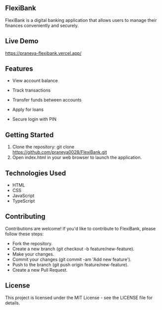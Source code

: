 ## FlexiBank

FlexiBank is a digital banking application that allows users to manage their finances conveniently and securely.

## Live Demo
https://praneya-flexibank.vercel.app/
## Features

* View account balance

* Track transactions

* Transfer funds between accounts

* Apply for loans

* Secure login with PIN

## Getting Started

1) Clone the repository: git clone https://github.com/praneya0028/FlexiBank.git
2) Open index.html in your web browser to launch the application.

## Technologies Used
* HTML
* CSS
* JavaScript
* TypeScript

## Contributing
Contributions are welcome! If you'd like to contribute to FlexiBank, please follow these steps:

* Fork the repository.
* Create a new branch (git checkout -b feature/new-feature).
* Make your changes.
* Commit your changes (git commit -am 'Add new feature').
* Push to the branch (git push origin feature/new-feature).
* Create a new Pull Request.

## License
This project is licensed under the MIT License - see the LICENSE file for details.

